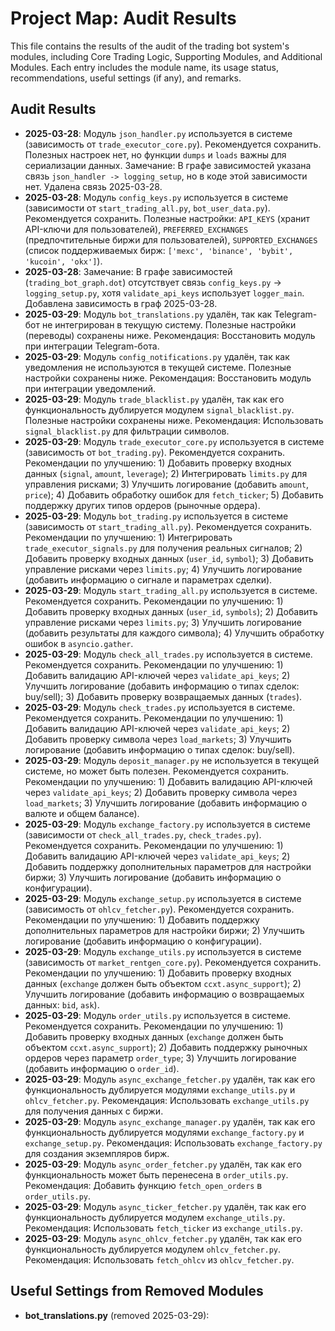 # Project Map: Audit Results

This file contains the results of the audit of the trading bot system's modules, including Core Trading Logic, Supporting Modules, and Additional Modules. Each entry includes the module name, its usage status, recommendations, useful settings (if any), and remarks.

## Audit Results
- **2025-03-28**: Модуль `json_handler.py` используется в системе (зависимость от `trade_executor_core.py`). Рекомендуется сохранить. Полезных настроек нет, но функции `dumps` и `loads` важны для сериализации данных. Замечание: В графе зависимостей указана связь `json_handler -> logging_setup`, но в коде этой зависимости нет. Удалена связь 2025-03-28.
- **2025-03-28**: Модуль `config_keys.py` используется в системе (зависимости от `start_trading_all.py`, `bot_user_data.py`). Рекомендуется сохранить. Полезные настройки: `API_KEYS` (хранит API-ключи для пользователей), `PREFERRED_EXCHANGES` (предпочтительные биржи для пользователей), `SUPPORTED_EXCHANGES` (список поддерживаемых бирж: `['mexc', 'binance', 'bybit', 'kucoin', 'okx']`).
- **2025-03-28**: Замечание: В графе зависимостей (`trading_bot_graph.dot`) отсутствует связь `config_keys.py` -> `logging_setup.py`, хотя `validate_api_keys` использует `logger_main`. Добавлена зависимость в граф 2025-03-28.
- **2025-03-29**: Модуль `bot_translations.py` удалён, так как Telegram-бот не интегрирован в текущую систему. Полезные настройки (переводы) сохранены ниже. Рекомендация: Восстановить модуль при интеграции Telegram-бота.
- **2025-03-29**: Модуль `config_notifications.py` удалён, так как уведомления не используются в текущей системе. Полезные настройки сохранены ниже. Рекомендация: Восстановить модуль при интеграции уведомлений.
- **2025-03-29**: Модуль `trade_blacklist.py` удалён, так как его функциональность дублируется модулем `signal_blacklist.py`. Полезные настройки сохранены ниже. Рекомендация: Использовать `signal_blacklist.py` для фильтрации символов.
- **2025-03-29**: Модуль `trade_executor_core.py` используется в системе (зависимость от `bot_trading.py`). Рекомендуется сохранить. Рекомендации по улучшению: 1) Добавить проверку входных данных (`signal`, `amount`, `leverage`); 2) Интегрировать `limits.py` для управления рисками; 3) Улучшить логирование (добавить `amount`, `price`); 4) Добавить обработку ошибок для `fetch_ticker`; 5) Добавить поддержку других типов ордеров (рыночные ордера).
- **2025-03-29**: Модуль `bot_trading.py` используется в системе (зависимость от `start_trading_all.py`). Рекомендуется сохранить. Рекомендации по улучшению: 1) Интегрировать `trade_executor_signals.py` для получения реальных сигналов; 2) Добавить проверку входных данных (`user_id`, `symbol`); 3) Добавить управление рисками через `limits.py`; 4) Улучшить логирование (добавить информацию о сигнале и параметрах сделки).
- **2025-03-29**: Модуль `start_trading_all.py` используется в системе. Рекомендуется сохранить. Рекомендации по улучшению: 1) Добавить проверку входных данных (`user_id`, `symbols`); 2) Добавить управление рисками через `limits.py`; 3) Улучшить логирование (добавить результаты для каждого символа); 4) Улучшить обработку ошибок в `asyncio.gather`.
- **2025-03-29**: Модуль `check_all_trades.py` используется в системе. Рекомендуется сохранить. Рекомендации по улучшению: 1) Добавить валидацию API-ключей через `validate_api_keys`; 2) Улучшить логирование (добавить информацию о типах сделок: buy/sell); 3) Добавить проверку возвращаемых данных (`trades`).
- **2025-03-29**: Модуль `check_trades.py` используется в системе. Рекомендуется сохранить. Рекомендации по улучшению: 1) Добавить валидацию API-ключей через `validate_api_keys`; 2) Добавить проверку символа через `load_markets`; 3) Улучшить логирование (добавить информацию о типах сделок: buy/sell).
- **2025-03-29**: Модуль `deposit_manager.py` не используется в текущей системе, но может быть полезен. Рекомендуется сохранить. Рекомендации по улучшению: 1) Добавить валидацию API-ключей через `validate_api_keys`; 2) Добавить проверку символа через `load_markets`; 3) Улучшить логирование (добавить информацию о валюте и общем балансе).
- **2025-03-29**: Модуль `exchange_factory.py` используется в системе (зависимости от `check_all_trades.py`, `check_trades.py`). Рекомендуется сохранить. Рекомендации по улучшению: 1) Добавить валидацию API-ключей через `validate_api_keys`; 2) Добавить поддержку дополнительных параметров для настройки биржи; 3) Улучшить логирование (добавить информацию о конфигурации).
- **2025-03-29**: Модуль `exchange_setup.py` используется в системе (зависимость от `ohlcv_fetcher.py`). Рекомендуется сохранить. Рекомендации по улучшению: 1) Добавить поддержку дополнительных параметров для настройки биржи; 2) Улучшить логирование (добавить информацию о конфигурации).
- **2025-03-29**: Модуль `exchange_utils.py` используется в системе (зависимость от `market_rentgen_core.py`). Рекомендуется сохранить. Рекомендации по улучшению: 1) Добавить проверку входных данных (`exchange` должен быть объектом `ccxt.async_support`); 2) Улучшить логирование (добавить информацию о возвращаемых данных: `bid`, `ask`).
- **2025-03-29**: Модуль `order_utils.py` используется в системе. Рекомендуется сохранить. Рекомендации по улучшению: 1) Добавить проверку входных данных (`exchange` должен быть объектом `ccxt.async_support`); 2) Добавить поддержку рыночных ордеров через параметр `order_type`; 3) Улучшить логирование (добавить информацию о `order_id`).
- **2025-03-29**: Модуль `async_exchange_fetcher.py` удалён, так как его функциональность дублируется модулями `exchange_utils.py` и `ohlcv_fetcher.py`. Рекомендация: Использовать `exchange_utils.py` для получения данных с биржи.
- **2025-03-29**: Модуль `async_exchange_manager.py` удалён, так как его функциональность дублируется модулями `exchange_factory.py` и `exchange_setup.py`. Рекомендация: Использовать `exchange_factory.py` для создания экземпляров бирж.
- **2025-03-29**: Модуль `async_order_fetcher.py` удалён, так как его функциональность может быть перенесена в `order_utils.py`. Рекомендация: Добавить функцию `fetch_open_orders` в `order_utils.py`.
- **2025-03-29**: Модуль `async_ticker_fetcher.py` удалён, так как его функциональность дублируется модулем `exchange_utils.py`. Рекомендация: Использовать `fetch_ticker` из `exchange_utils.py`.
- **2025-03-29**: Модуль `async_ohlcv_fetcher.py` удалён, так как его функциональность дублируется модулем `ohlcv_fetcher.py`. Рекомендация: Использовать `fetch_ohlcv` из `ohlcv_fetcher.py`.

## Useful Settings from Removed Modules
- **bot_translations.py** (removed 2025-03-29):
